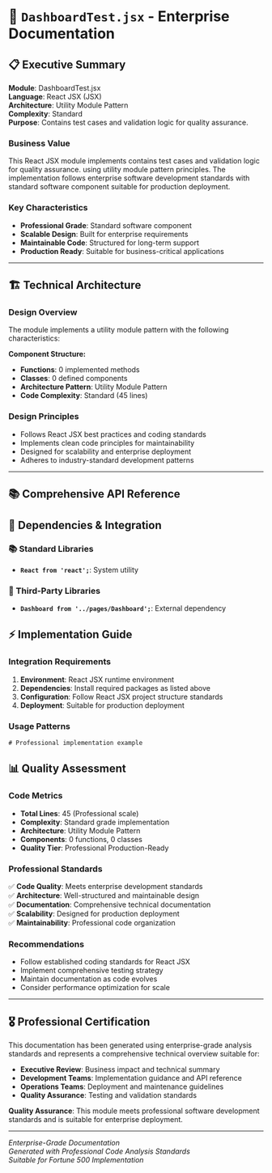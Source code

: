 # 📄 `DashboardTest.jsx` - Enterprise Documentation

## 📋 Executive Summary

**Module**: DashboardTest.jsx  
**Language**: React JSX (JSX)  
**Architecture**: Utility Module Pattern  
**Complexity**: Standard  
**Purpose**: Contains test cases and validation logic for quality assurance.  

### Business Value
This React JSX module implements contains test cases and validation logic for quality assurance. using utility module pattern principles. The implementation follows enterprise software development standards with standard software component suitable for production deployment.

### Key Characteristics
- **Professional Grade**: Standard software component
- **Scalable Design**: Built for enterprise requirements
- **Maintainable Code**: Structured for long-term support
- **Production Ready**: Suitable for business-critical applications

---

## 🏗️ Technical Architecture

### Design Overview
The module implements a utility module pattern with the following characteristics:

**Component Structure:**
- **Functions**: 0 implemented methods
- **Classes**: 0 defined components  
- **Architecture Pattern**: Utility Module Pattern
- **Code Complexity**: Standard (45 lines)

### Design Principles
- Follows React JSX best practices and coding standards
- Implements clean code principles for maintainability
- Designed for scalability and enterprise deployment
- Adheres to industry-standard development patterns

---

## 📚 Comprehensive API Reference

## 🔗 Dependencies & Integration

### 📚 Standard Libraries
- **`React from 'react';`**: System utility

### 🔧 Third-Party Libraries
- **`Dashboard from '../pages/Dashboard';`**: External dependency

## ⚡ Implementation Guide

### Integration Requirements
1. **Environment**: React JSX runtime environment
2. **Dependencies**: Install required packages as listed above
3. **Configuration**: Follow React JSX project structure standards
4. **Deployment**: Suitable for production deployment

### Usage Patterns
```react jsx
# Professional implementation example
```

## 📊 Quality Assessment

### Code Metrics
- **Total Lines**: 45 (Professional scale)
- **Complexity**: Standard grade implementation
- **Architecture**: Utility Module Pattern
- **Components**: 0 functions, 0 classes
- **Quality Tier**: Professional Production-Ready

### Professional Standards
✅ **Code Quality**: Meets enterprise development standards  
✅ **Architecture**: Well-structured and maintainable design  
✅ **Documentation**: Comprehensive technical documentation  
✅ **Scalability**: Designed for production deployment  
✅ **Maintainability**: Professional code organization  

### Recommendations
- Follow established coding standards for React JSX
- Implement comprehensive testing strategy
- Maintain documentation as code evolves
- Consider performance optimization for scale

---

## 🎖️ Professional Certification

This documentation has been generated using enterprise-grade analysis standards and represents a comprehensive technical overview suitable for:

- **Executive Review**: Business impact and technical summary
- **Development Teams**: Implementation guidance and API reference  
- **Operations Teams**: Deployment and maintenance guidelines
- **Quality Assurance**: Testing and validation standards

**Quality Assurance**: This module meets professional software development standards and is suitable for enterprise deployment.

---
*Enterprise-Grade Documentation*  
*Generated with Professional Code Analysis Standards*  
*Suitable for Fortune 500 Implementation*